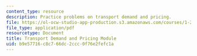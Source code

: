 ```yaml
---
content_type: resource
description: Practice problems on transport demand and pricing.
file: https://ol-ocw-studio-app-production.s3.amazonaws.com/courses/1-201j-transportation-systems-analysis-demand-and-economics-fall-2008/b9e57716c8c766dc2ccc0f76e2fefc1a_MIT1_201JF08_pricing_prob.pdf
file_type: application/pdf
resourcetype: Document
title: Transport Demand and Pricing Module
uid: b9e57716-c8c7-66dc-2ccc-0f76e2fefc1a
---
```

